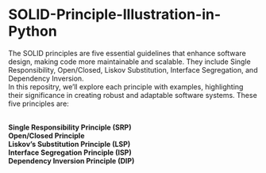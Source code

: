 # SOLID-Principle-Illustration-in-Python

The SOLID principles are five essential guidelines that enhance software design, making code more maintainable and scalable. They include Single Responsibility, Open/Closed, Liskov Substitution, Interface Segregation, and Dependency Inversion. <br>In this repositry, we’ll explore each principle with examples, highlighting their significance in creating robust and adaptable software systems. These five principles are:

<br>**Single Responsibility Principle (SRP)**
<br>**Open/Closed Principle**
<br>**Liskov’s Substitution Principle (LSP)**
<br>**Interface Segregation Principle (ISP)**
<br>**Dependency Inversion Principle (DIP)**
